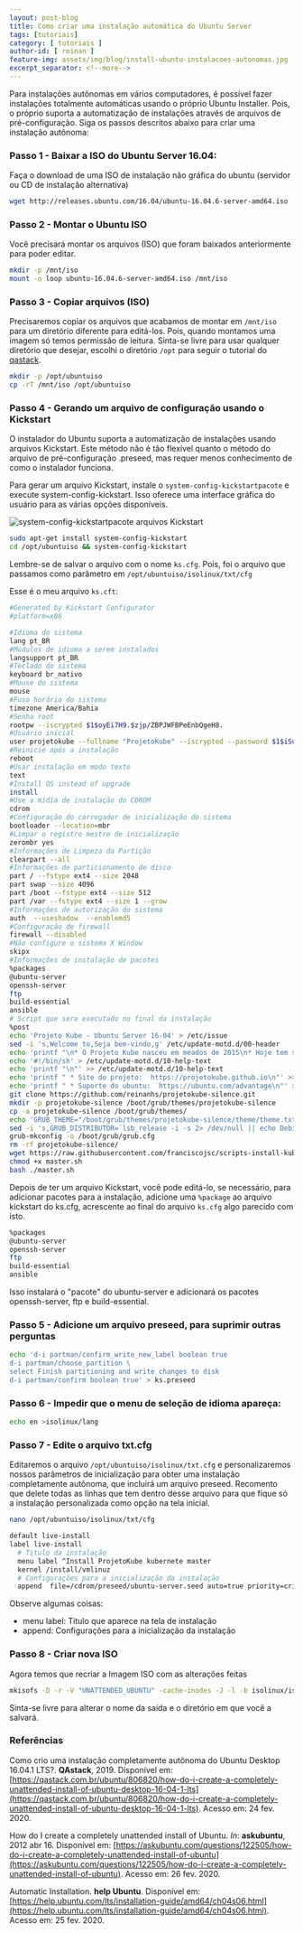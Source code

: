 ```yaml
---
layout: post-blog
title: Como criar uma instalação automática do Ubuntu Server
tags: [tutoriais]
category: [ tutoriais ]
author-id: [ reinan ]
feature-img: assets/img/blog/install-ubuntu-instalacoes-autonomas.jpg
excerpt_separator: <!--more-->
---
```


Para instalações autônomas em vários computadores, é possível fazer instalações totalmente automáticas usando o próprio Ubuntu Installer. Pois, o próprio suporta a automatização de instalações através de arquivos de pré-configuração. Siga os passos descritos abaixo para criar uma instalação autônoma:

### Passo 1 - Baixar a ISO do Ubuntu Server 16.04:

Faça o download de uma ISO de instalação não gráfica do ubuntu (servidor ou CD de instalação alternativa)

```sh
wget http://releases.ubuntu.com/16.04/ubuntu-16.04.6-server-amd64.iso
```

### Passo 2 - Montar o Ubuntu ISO
Você precisará montar os arquivos (ISO) que foram baixados anteriormente para poder editar.

```sh
mkdir -p /mnt/iso
mount -o loop ubuntu-16.04.6-server-amd64.iso /mnt/iso
```

### Passo 3 - Copiar arquivos (ISO)

Precisaremos copiar os arquivos que acabamos de montar em ``/mnt/iso`` para um diretório diferente para editá-los. Pois, quando montamos uma imagem só temos permissão de leitura. Sinta-se livre para usar qualquer diretório que desejar, escolhi o diretório ``/opt`` para seguir o tutorial do [qastack](https://qastack.com.br/ubuntu/806820/how-do-i-create-a-completely-unattended-install-of-ubuntu-desktop-16-04-1-lts).

```sh
mkdir -p /opt/ubuntuiso
cp -rT /mnt/iso /opt/ubuntuiso
```
### Passo 4 - Gerando um arquivo de configuração usando o Kickstart

O instalador do Ubuntu suporta a automatização de instalações usando arquivos Kickstart. Este método não é tão flexível quanto o método do arquivo de pré-configuração .preseed, mas requer menos conhecimento de como o instalador funciona.

Para gerar um arquivo Kickstart, instale o ``system-config-kickstartpacote`` e execute system-config-kickstart. Isso oferece uma interface gráfica do usuário para as várias opções disponíveis.

<img src="{{ 'assets/img/blog/system-config-kickstartpacote.jpg' | relative_url }}" class="img-fluid" alt="system-config-kickstartpacote arquivos Kickstart">

```sh
sudo apt-get install system-config-kickstart
cd /opt/ubuntuiso && system-config-kickstart
```

Lembre-se de salvar o arquivo com o nome ``ks.cfg``. Pois, foi o arquivo que passamos como parâmetro em ``/opt/ubuntuiso/isolinux/txt/cfg``

Esse é o meu arquivo ``ks.cft``:

```sh
#Generated by Kickstart Configurator
#platform=x86

#Idioma do sistema
lang pt_BR
#Módulos de idioma a serem instalados
langsupport pt_BR
#Teclado do sistema
keyboard br_nativo
#Mouse do sistema
mouse
#Fuso horário do sistema
timezone America/Bahia
#Senha root
rootpw --iscrypted $1$oyEi7H9.$zjp/ZBPJWFBPeEnbQgeH8.
#Usuário inicial
user projetokube --fullname "ProjetoKube" --iscrypted --password $1$iSuxu0eH$QOrRISU8tFmNziRG.hkwl.
#Reinicie após a instalação
reboot
#Usar instalação em modo texto
text
#Install OS instead of upgrade
install
#Use a mídia de instalação do CDROM
cdrom
#Configuração do carregador de inicialização do sistema
bootloader --location=mbr 
#Limpar o registro mestre de inicialização
zerombr yes
#Informações de Limpeza da Partição
clearpart --all 
#Informações de particionamento de disco
part / --fstype ext4 --size 2048
part swap --size 4096
part /boot --fstype ext4 --size 512 
part /var --fstype ext4 --size 1 --grow 
#Informações de autorização do sistema
auth  --useshadow  --enablemd5 
#Configuração de firewall
firewall --disabled 
#Não configure o sistema X Window
skipx
#Informações de instalação de pacotes
%packages
@ubuntu-server
openssh-server
ftp
build-essential
ansible
# Script que sera executado no final da instalação
%post
echo 'Projeto Kube - Ubuntu Server 16-04' > /etc/issue
sed -i 's,Welcome to,Seja bem-vindo,g' /etc/update-motd.d/00-header
echo 'printf "\n* O Projeto Kube nasceu em meados de 2015\n* Hoje tem seu foco expandido e busca atacar os assuntos de cloud computing e Devops\n"' >> /etc/update-motd.d/00-header
echo '#!/bin/sh' > /etc/update-motd.d/10-help-text
echo 'printf "\n"' >> /etc/update-motd.d/10-help-text
echo 'printf " * Site do projeto:  https://projetokube.github.io\n"' >> /etc/update-motd.d/10-help-text
echo 'printf " * Suporte do ubuntu:  https://ubuntu.com/advantage\n"' >> /etc/update-motd.d/10-help-text
git clone https://github.com/reinanhs/projetokube-silence.git
mkdir -p projetokube-silence /boot/grub/themes/projetokube-silence
cp -a projetokube-silence /boot/grub/themes/
echo 'GRUB_THEME="/boot/grub/themes/projetokube-silence/theme/theme.txt"' >> /etc/default/grub
sed -i 's,GRUB_DISTRIBUTOR=`lsb_release -i -s 2> /dev/null || echo Debian`,GRUB_DISTRIBUTOR="Projetokube",g' /etc/default/grub
grub-mkconfig -o /boot/grub/grub.cfg
rm -rf projetokube-silence/
wget https://raw.githubusercontent.com/franciscojsc/scripts-install-kubernetes/master/ubuntu/master.sh
chmod +x master.sh
bash ./master.sh
```

Depois de ter um arquivo Kickstart, você pode editá-lo, se necessário, para adicionar pacotes para a instalação, adicione uma ``%package`` ao arquivo kickstart do ks.cfg, acrescente ao final do arquivo ``ks.cfg`` algo parecido com isto.

```sh
%packages
@ubuntu-server
openssh-server
ftp
build-essential
ansible
```

Isso instalará o "pacote" do ubuntu-server e adicionará os pacotes openssh-server, ftp e build-essential.

### Passo 5 - Adicione um arquivo preseed, para suprimir outras perguntas

```sh
echo 'd-i partman/confirm_write_new_label boolean true
d-i partman/choose_partition \
select Finish partitioning and write changes to disk
d-i partman/confirm boolean true' > ks.preseed
```

### Passo 6 - Impedir que o menu de seleção de idioma apareça:

```sh
echo en >isolinux/lang
```

### Passo 7 - Edite o arquivo txt.cfg
Editaremos o arquivo ``/opt/ubuntuiso/isolinux/txt.cfg`` e personalizaremos nossos parâmetros de inicialização para obter uma instalação completamente autônoma, que incluirá um arquivo preseed. Recomento que delete todas as linhas que tem dentro desse arquivo para que fique só a instalação personalizada como opção na tela inicial.

```sh
nano /opt/ubuntuiso/isolinux/txt/cfg
```

```sh
default live-install
label live-install
  # Titulo da instalação
  menu label ^Install ProjetoKube kubernete master
  kernel /install/vmlinuz
  # Configurações para a inicialização da instalação 
  append  file=/cdrom/preseed/ubuntu-server.seed auto=true priority=critical ubiquity/reboot=true boot=casper automatic-ubiquity initrd=/install/initrd.gz ks=cdrom:/ks.cfg ---
```

Observe algumas coisas:
  - menu label: Titulo que aparece na tela de instalação
  - append: Configurações para a inicialização da instalação 

### Passo 8 - Criar nova ISO

Agora temos que recriar a Imagem ISO com as alterações feitas

```sh
mkisofs -D -r -V "UNATTENDED_UBUNTU" -cache-inodes -J -l -b isolinux/isolinux.bin -c isolinux/boot.cat -no-emul-boot -boot-load-size 4 -boot-info-table -o /tmp/ubuntu-server-unattended-install.iso /opt/ubuntuiso
```

Sinta-se livre para alterar o nome da saída e o diretório em que você a salvará.

### Referências

Como crio uma instalação completamente autônoma do Ubuntu Desktop 16.04.1 LTS?. **QAstack**, 2019. Disponível em: [https://qastack.com.br/ubuntu/806820/how-do-i-create-a-completely-unattended-install-of-ubuntu-desktop-16-04-1-lts](https://qastack.com.br/ubuntu/806820/how-do-i-create-a-completely-unattended-install-of-ubuntu-desktop-16-04-1-lts). Acesso em: 24 fev. 2020.

How do I create a completely unattended install of Ubuntu. *In*: **askubuntu**, 2012 abr 16. Disponível em: [https://askubuntu.com/questions/122505/how-do-i-create-a-completely-unattended-install-of-ubuntu](https://askubuntu.com/questions/122505/how-do-i-create-a-completely-unattended-install-of-ubuntu). Acesso em: 26 fev. 2020.

Automatic Installation. **help Ubuntu**. Disponível em: [https://help.ubuntu.com/lts/installation-guide/amd64/ch04s06.html](https://help.ubuntu.com/lts/installation-guide/amd64/ch04s06.html). Acesso em: 25 fev. 2020.
